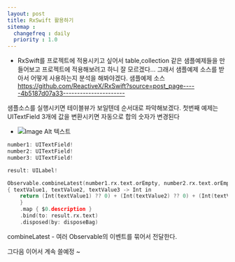 ```yaml
---
layout: post
title: RxSwift 활용하기
sitemap :
  changefreq : daily
  priority : 1.0
---
```


- RxSwift를 프로젝트에 적용시키고 싶어서 table,collection 같은 샘플예제들을 만들어보고 프로젝트에 적용해보려고 하니 잘 모르겠다... 
그래서 샘플예제 소스를 받아서 어떻게 사용하는지 분석을 해봐야겠다.
샘플예제 소스
https://github.com/ReactiveX/RxSwift?source=post_page-----4b5187d07a33----------------------


샘플소스를 실행시키면 테이블뷰가 보일텐데 순서대로 파악해보겠다.
첫번째 예제는 UITextField 3개에 값을 변환시키면 자동으로 합의 숫자가 변경된다
- ![Image Alt 텍스트](https://user-images.githubusercontent.com/45751308/66808825-f7867e80-ef66-11e9-82ba-d2bc93c9d328.png)
```c
number1: UITextField!
number2: UITextField!
number3: UITextField!

result: UILabel!

Observable.combineLatest(number1.rx.text.orEmpty, number2.rx.text.orEmpty, number3.rx.text.orEmpty) 
{ textValue1, textValue2, textValue3 -> Int in
    return (Int(textValue1) ?? 0) + (Int(textValue2) ?? 0) + (Int(textValue3) ?? 0)
    }
    .map { $0.description }
    .bind(to: result.rx.text)
    .disposed(by: disposeBag)
```
combineLatest - 여러 Observable의 이벤트를 묶어서 전달한다.

그다음 이어서 계속 쓸예정 ~






























